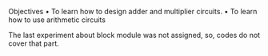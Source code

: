 Objectives
  • To learn how to design adder and multiplier circuits.
  • To learn how to use arithmetic circuits
  
  The last experiment about block module was not assigned, so, codes do not cover that part.
